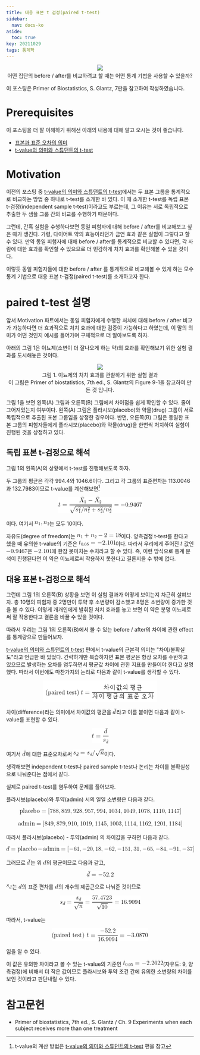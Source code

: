 ```yaml
---
title: 대응 표본 t 검정(paired t-test)
sidebar:
  nav: docs-ko
aside:
  toc: true
key: 20211029
tags: 통계학
---
```


<p align = "center">
  <img width = "400" src = "https://raw.githubusercontent.com/angeloyeo/angeloyeo.github.io/master/pics/2021-10-29-paired_t_test/pic0.png">
  <br>
  어떤 집단의 before / after를 비교하려고 할 때는 어떤 통계 기법을 사용할 수 있을까?
</p>

이 포스팅은 Primer of Biostatistics, S. Glantz, 7판을 참고하여 작성하였습니다.

# Prerequisites

이 포스팅을 더 잘 이해하기 위해선 아래의 내용에 대해 알고 오시는 것이 좋습니다.

* [표본과 표준 오차의 의미](https://angeloyeo.github.io/2020/02/12/standard_error.html)
* [t-value의 의미와 스튜던트의 t-test](https://angeloyeo.github.io/2020/02/13/Students_t_test.html)

# Motivation

이전의 포스팅 중 [t-value의 의미와 스튜던트의 t-test](https://angeloyeo.github.io/2020/02/13/Students_t_test.html)에서는 두 표본 그룹을 통계적으로 비교하는 방법 중 하나로 t-test를 소개한 바 있다. 이 때 소개한 t-test를 독립 표본 t-검정(independent sample t-test)이라고도 부르는데, 그 이유는 서로 독립적으로 추출한 두 샘플 그룹 간의 비교를 수행하기 때문이다.

그런데, 간혹 실험을 수행하다보면 동일 피험자에 대해 before / after를 비교해보고 싶은 때가 생긴다. 가령, 다이어트 약의 효능이라던가 금연 효과 같은 실험이 그렇다고 할 수 있다. 만약 동일 피험자에 대해 before / after를 통계적으로 비교할 수 있다면, 각 사람에 대한 효과를 확인할 수 있으므로 더 민감하게 처치 효과를 확인해볼 수 있을 것이다.

이렇듯 동일 피험자들에 대한 before / after 를 통계적으로 비교해볼 수 있게 하는 모수 통계 기법으로 대응 표본 t-검정(paired t-test)를 소개하고자 한다.

# paired t-test 설명

앞서 Motivation 파트에서는 동일 피험자에게 수행한 처치에 대해 before / after 비교가 가능하다면 더 효과적으로 처치 효과에 대한 검증이 가능하다고 하였는데, 이 말의 의미가 어떤 것인지 예시를 들어가며 구체적으로 더 알아보도록 하자.

아래의 그림 1은 이뇨제(소변이 더 잘나오게 하는 약)의 효과를 확인해보기 위한 실험 결과를 도시해놓은 것이다.

<p align = "center">
  <img width = "600" src = "https://raw.githubusercontent.com/angeloyeo/angeloyeo.github.io/master/pics/2021-10-29-paired_t_test/pic1.png">
  <br>
  그림 1. 이뇨제의 처치 효과를 관찰하기 위한 실험 결과
  <br>
  이 그림은 Primer of biostatistics, 7th ed., S. Glantz의 Figure 9-1을 참고하여 만든 것 입니다.
</p>

그림 1을 보면 왼쪽(A) 그림과 오른쪽(B) 그림에서 차이점을 쉽게 확인할 수 있다. 줄이 그어져있는지 여부이다. 왼쪽(A) 그림은 플라시보(placebo)와 약물(drug) 그룹이 서로 독립적으로 추출된 표본 그룹임을 상정한 경우이다. 반면, 오른쪽(B) 그림은 동일한 표본 그룹의 피험자들에게 플라시보(placebo)와 약물(drug)을 한번씩 처치하여 실험이 진행된 것을 상정하고 있다.

## 독립 표본 t-검정으로 해석

그림 1의 왼쪽(A)의 상황에서 t-test를 진행해보도록 하자. 

두 그룹의 평균은 각각 994.4와 1046.6이다. 그리고 각 그룹의 표준편차는 113.0046과 132.7983이므로 t-value를 계산해보면[^1]

[^1]: t-value의 계산 방법은 [t-value의 의미와 스튜던트의 t-test](https://angeloyeo.github.io/2020/02/13/Students_t_test.html) 편을 참고

<p align = "center"> <img src = "https://raw.githubusercontent.com/angeloyeo/angeloyeo.github.io/master/equations/2021-10-29-paired_t_test/eq1.png"> </p>

이다. 여기서 <img src = "https://raw.githubusercontent.com/angeloyeo/angeloyeo.github.io/master/equations/2021-10-29-paired_t_test/eq2.png">는 모두 10이다.

자유도(degree of freedom)는 <img src = "https://raw.githubusercontent.com/angeloyeo/angeloyeo.github.io/master/equations/2021-10-29-paired_t_test/eq3.png">이다. 양측검정 t-test를 한다고 했을 때 유의한 t-value의 기준은 <img src = "https://raw.githubusercontent.com/angeloyeo/angeloyeo.github.io/master/equations/2021-10-29-paired_t_test/eq4.png">이다. 따라서 우리에게 주어진 <img src = "https://raw.githubusercontent.com/angeloyeo/angeloyeo.github.io/master/equations/2021-10-29-paired_t_test/eq5.png"> 값인 <img src = "https://raw.githubusercontent.com/angeloyeo/angeloyeo.github.io/master/equations/2021-10-29-paired_t_test/eq6.png">은 <img src = "https://raw.githubusercontent.com/angeloyeo/angeloyeo.github.io/master/equations/2021-10-29-paired_t_test/eq7.png">에 한참 못미치는 수치라고 할 수 있다. 즉, 이런 방식으로 통계 분석이 진행된다면 이 약은 이뇨제로써 작용하지 못한다고 결론지을 수 밖에 없다.

## 대응 표본 t-검정으로 해석

그런데 그림 1의 오른쪽(B) 상황을 보면 이 실험 결과가 어떻게 보이는지 차근히 살펴보자. 총 10명의 피험자 중 2명만이 투약 후 소변량이 감소했고 8명은 소변량이 증가한 것을 볼 수 있다. 이렇게 개개인에게 발휘된 처치 효과를 놓고 보면 이 약은 분명 이뇨제로써 잘 작용한다고 결론을 바꿀 수 있을 것이다.

따라서 우리는 그림 1의 오른쪽(B)에서 볼 수 있는 before / after의 차이에 관한 effect를 통계량으로 만들어보자. 

[t-value의 의미와 스튜던트의 t-test](https://angeloyeo.github.io/2020/02/13/Students_t_test.html) 편에서 t-value의 근본적 의미는 "차이/불확실도"라고 언급한 바 있었다. 간략하게만 복습하자면 표본 평균은 항상 오차를 수반하고 있으므로 발생하는 오차를 염두하면서 평균값 차이에 관한 지표를 만들어야 한다고 설명했다. 따라서 이번에도 마찬가지의 논리로 다음과 같이 t-value를 생각할 수 있다.

<p align = "center"> <img src = "https://raw.githubusercontent.com/angeloyeo/angeloyeo.github.io/master/equations/2021-10-29-paired_t_test/eq8.png"> </p>

차이(difference)라는 의미에서 차이값의 평균을 <img src = "https://raw.githubusercontent.com/angeloyeo/angeloyeo.github.io/master/equations/2021-10-29-paired_t_test/eq9.png">라고 이름 붙이면 다음과 같이 t-value를 표현할 수 있다.

<p align = "center"> <img src = "https://raw.githubusercontent.com/angeloyeo/angeloyeo.github.io/master/equations/2021-10-29-paired_t_test/eq10.png"> </p>

여기서 <img src = "https://raw.githubusercontent.com/angeloyeo/angeloyeo.github.io/master/equations/2021-10-29-paired_t_test/eq11.png">에 대한 표준오차로써 <img src = "https://raw.githubusercontent.com/angeloyeo/angeloyeo.github.io/master/equations/2021-10-29-paired_t_test/eq12.png">이다.

생각해보면 independent t-test나 paired sample t-test나 논리는 차이를 불확실성으로 나눠준다는 점에서 같다.

실제로 paired t-test를 염두하여 문제를 풀어보자.

플라시보(placebo)와 투약(admin) 시의 일일 소변량은 다음과 같다.

<p align = "center"> <img src = "https://raw.githubusercontent.com/angeloyeo/angeloyeo.github.io/master/equations/2021-10-29-paired_t_test/eq13.png"> </p>

<p align = "center"> <img src = "https://raw.githubusercontent.com/angeloyeo/angeloyeo.github.io/master/equations/2021-10-29-paired_t_test/eq14.png"> </p>

따라서 플라시보(placebo) - 투약(admin) 의 차이값을 구하면 다음과 같다.

<p align = "center"> <img src = "https://raw.githubusercontent.com/angeloyeo/angeloyeo.github.io/master/equations/2021-10-29-paired_t_test/eq15.png"> </p>

그러므로 <img src = "https://raw.githubusercontent.com/angeloyeo/angeloyeo.github.io/master/equations/2021-10-29-paired_t_test/eq16.png">는 위 <img src = "https://raw.githubusercontent.com/angeloyeo/angeloyeo.github.io/master/equations/2021-10-29-paired_t_test/eq17.png">의 평균이므로 다음과 같고,

<p align = "center"> <img src = "https://raw.githubusercontent.com/angeloyeo/angeloyeo.github.io/master/equations/2021-10-29-paired_t_test/eq18.png"> </p>

<img src = "https://raw.githubusercontent.com/angeloyeo/angeloyeo.github.io/master/equations/2021-10-29-paired_t_test/eq19.png">는 <img src = "https://raw.githubusercontent.com/angeloyeo/angeloyeo.github.io/master/equations/2021-10-29-paired_t_test/eq20.png">의 표준 편차를 <img src = "https://raw.githubusercontent.com/angeloyeo/angeloyeo.github.io/master/equations/2021-10-29-paired_t_test/eq21.png">의 개수의 제곱근으로 나눠준 것이므로

<p align = "center"> <img src = "https://raw.githubusercontent.com/angeloyeo/angeloyeo.github.io/master/equations/2021-10-29-paired_t_test/eq22.png"> </p>

따라서, t-value는

<p align = "center"> <img src = "https://raw.githubusercontent.com/angeloyeo/angeloyeo.github.io/master/equations/2021-10-29-paired_t_test/eq23.png"> </p>

임을 알 수 있다.

이 값은 유의한 차이라고 볼 수 있는 t-value의 기준인 <img src = "https://raw.githubusercontent.com/angeloyeo/angeloyeo.github.io/master/equations/2021-10-29-paired_t_test/eq24.png">(자유도: 9, 양측검정)에 비해서 더 작은 값이므로 플라시보와 투약 조건 간에 유의한 소변량의 차이를 보인 것이라고 판단내릴 수 있다.

# 참고문헌

* Primer of biostatistics, 7th ed., S. Glantz / Ch. 9 Experiments when each subject receives more than one treatment